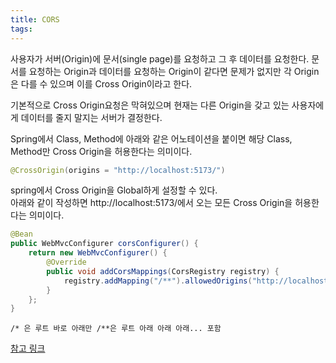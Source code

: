 ```yaml
---
title: CORS
tags: 
---
```


사용자가 서버(Origin)에 문서(single page)를 요청하고 그 후 데이터를 요청한다. 문서를 요청하는 Origin과 데이터를 요청하는 Origin이 같다면 문제가 없지만 각 Origin은 다를 수 있으며 이를 Cross Origin이라고 한다.

기본적으로 Cross Origin요청은 막혀있으며 현재는 다른 Origin을 갖고 있는 사용자에게 데이터를 줄지 말지는 서버가 결정한다.

Spring에서 Class, Method에 아래와 같은 어노테이션을 붙이면 해당 Class, Method만 Cross Origin을 허용한다는 의미이다.

```java
@CrossOrigin(origins = "http://localhost:5173/")
```

spring에서 Cross Origin을 Global하게 설정할 수 있다.   
아래와 같이 작성하면 http://localhost:5173/에서 오는 모든 Cross Origin을 허용한다는 의미이다.

```java
@Bean
public WebMvcConfigurer corsConfigurer() {
	return new WebMvcConfigurer() {
		@Override
		public void addCorsMappings(CorsRegistry registry) {
			registry.addMapping("/**").allowedOrigins("http://localhost:5173/");
		}
	};
}
```

```
/* 은 루트 바로 아래만 /**은 루트 아래 아래 아래... 포함
```

[참고 링크](https://spring.io/guides/gs/rest-service-cors/#controller-method-cors-configuration)